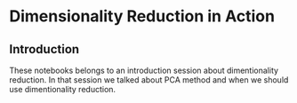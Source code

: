 # Dimensionality Reduction in Action

## Introduction

These notebooks belongs to an introduction session about dimentionality reduction.
In that session we talked about PCA method and when we should use dimentionality reduction.
